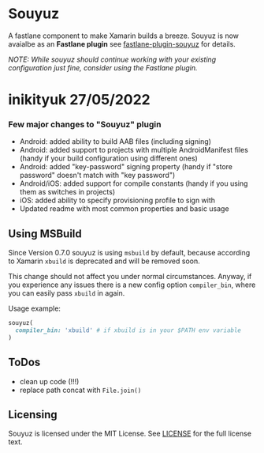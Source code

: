 # Souyuz

A fastlane component to make Xamarin builds a breeze. Souyuz is now avaialbe as an **Fastlane plugin** see [fastlane-plugin-souyuz](fastlane-plugin-souyuz) for details.

*NOTE: While souyuz should continue working with your existing configuration just fine, consider using the Fastlane plugin.*

# inikityuk 27/05/2022
### Few major changes to "Souyuz" plugin
* Android: added ability to build AAB files (including signing)
* Android: added support to projects with multiple AndroidManifest files (handy if your build configuration using different ones)
* Android: added "key-password" signing property (handy if "store password" doesn't match with "key password")
* Android/iOS: added support for compile constants (handy if you using them as switches in projects)
* iOS: added ability to specify provisioning profile to sign with
* Updated readme with most common properties and basic usage

## Using MSBuild

Since Version 0.7.0 souyuz is using `msbuild` by default, because according to Xamarin `xbuild` is deprecated and will be removed soon.

This change should not affect you under normal circumstances. Anyway, if you experience any issues there is a new config option `compiler_bin`, where you can easily pass `xbuild` in again.

Usage example:

```ruby
souyuz(
  compiler_bin: 'xbuild' # if xbuild is in your $PATH env variable
)
```

## ToDos

* clean up code (!!!)
* replace path concat with `File.join()`

## Licensing

Souyuz is licensed under the MIT License. See [LICENSE](LICENSE) for the full license text.
